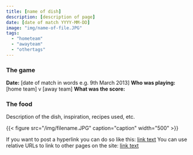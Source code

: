```yaml
---
title: [name of dish]
description: [description of page]
date: [date of match YYYY-MM-DD]
image: "img/name-of-file.JPG"
tags:
  - "hometeam"
  - "awayteam"
  - "othertags"
---
```


### The game

**Date:** [date of match in words e.g. 9th March 2013]
**Who was playing:** [home team] v [away team]
**What was the score:**

### The food

Description of the dish, inspiration, recipes used, etc.

{{< figure src="/img/filename.JPG" caption="caption" width="500" >}}

If you want to post a hyperlink you can do so like this:
[link text](https://www.url.com/)
You can use relative URLs to link to other pages on the site:
[link text](/posts/2019-02-02-haggis-gnocchi/)
